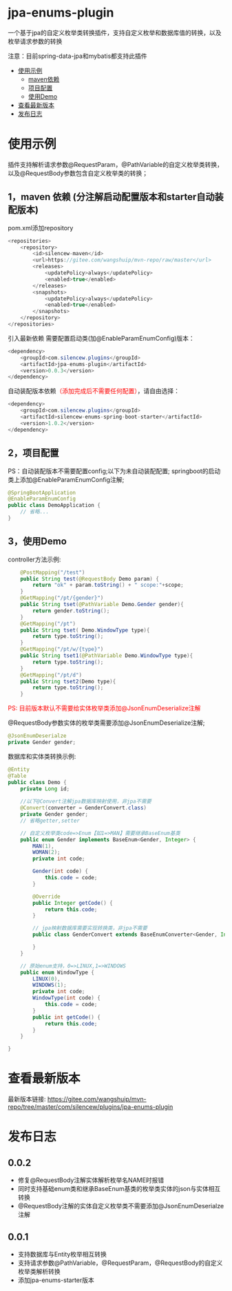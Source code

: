 # jpa-enums-plugin
一个基于jpa的自定义枚举类转换插件，支持自定义枚举和数据库值的转换，以及枚举请求参数的转换

注意：目前spring-data-jpa和mybatis都支持此插件

+ [使用示例](#使用示例)
    - [maven依赖](#1，maven-依赖-(分注解启动配置版本和starter自动装配版本))
    - [项目配置](#2，项目配置)
    - [使用Demo](#3，使用Demo)
+ [查看最新版本](#查看最新版本)
+ [发布日志](#发布日志)

# 使用示例

插件支持解析请求参数@RequestParam，@PathVariable的自定义枚举类转换，以及@RequestBody参数包含自定义枚举类的转换；

## 1，maven 依赖 (分注解启动配置版本和starter自动装配版本)

pom.xml添加repository
``` java
<repositories>
    <repository>
        <id>silencew-maven</id>
        <url>https://gitee.com/wangshuip/mvn-repo/raw/master</url>
        <releases>
            <updatePolicy>always</updatePolicy>
            <enabled>true</enabled>
        </releases>
        <snapshots>
            <updatePolicy>always</updatePolicy>
            <enabled>true</enabled>
        </snapshots>
    </repository>
</repositories>
```

引入最新依赖
需要配置启动类(加@EnableParamEnumConfig)版本：
``` java
<dependency>
    <groupId>com.silencew.plugins</groupId>
    <artifactId>jpa-enums-plugin</artifactId>
    <version>0.0.3</version>
</dependency>
```

自动装配版本依赖<font color='red'>（添加完成后不需要任何配置）</font>，请自由选择：
``` java
<dependency>
    <groupId>com.silencew.plugins</groupId>
    <artifactId>silencew-enums-spring-boot-starter</artifactId>
    <version>1.0.2</version>
</dependency>
```

## 2，项目配置
PS：自动装配版本不需要配置config;以下为未自动装配配置;
springboot的启动类上添加@EnableParamEnumConfig注解;
```java
@SpringBootApplication
@EnableParamEnumConfig
public class DemoApplication {
    // 省略...
}
```
## 3，使用Demo
controller方法示例:
``` java
    @PostMapping("/test")
    public String test(@RequestBody Demo param) {
        return "ok" + param.toString() + " scope:"+scope;
    }
    @GetMapping("/pt/{gender}")
    public String tset(@PathVariable Demo.Gender gender){
        return gender.toString();
    }
    @GetMapping("/pt")
    public String tset( Demo.WindowType type){
        return type.toString();
    }
    @GetMapping("/pt/w/{type}")
    public String tset1(@PathVariable Demo.WindowType type){
        return type.toString();
    }
    @GetMapping("/pt/d")
    public String tset2(Demo type){
        return type.toString();
    }
```
<font color='red'>PS: 目前版本默认不需要给实体枚举类添加@JsonEnumDeserialize注解</font>

@RequestBody参数实体的枚举类需要添加@JsonEnumDeserialize注解;
``` java
@JsonEnumDeserialze
private Gender gender;
```

数据库和实体类转换示例:
```java
@Entity
@Table
public class Demo {
    private Long id;
    
    //以下@Convert注解jpa数据库映射使用，非jpa不需要
    @Convert(converter = GenderConvert.class)
    private Gender gender;
    // 省略getter,setter

    // 自定义枚举类code=>Enum【如1=>MAN】需要继承BaseEnum基类
    public enum Gender implements BaseEnum<Gender, Integer> {
        MAN(1),
        WOMAN(2);
        private int code;

        Gender(int code) {
            this.code = code;
        }

        @Override
        public Integer getCode() {
            return this.code;
        }

        // jpa映射数据库需要实现转换类，非jpa不需要
        public class GenderConvert extends BaseEnumConverter<Gender, Integer> {

        }
    }

    // 原始enum支持，0=>LINUX,1=>WINDOWS
    public enum WindowType {
        LINUX(0),
        WINDOWS(1);
        private int code;
        WindowType(int code) {
            this.code = code;
        }
        public int getCode() {
            return this.code;
        }
    }

}
```

# 查看最新版本
最新版本链接:
https://gitee.com/wangshuip/mvn-repo/tree/master/com/silencew/plugins/jpa-enums-plugin

# 发布日志
## 0.0.2
* 修复@RequestBody注解实体解析枚举名NAME时报错
* 同时支持基础enum类和继承BaseEnum基类的枚举类实体的json与实体相互转换
* @RequestBody注解的实体自定义枚举类不需要添加@JsonEnumDeserialze注解
## 0.0.1
* 支持数据库与Entity枚举相互转换
* 支持请求参数@PathVariable，@RequestParam，@RequestBody的自定义枚举类解析转换
* 添加jpa-enums-starter版本